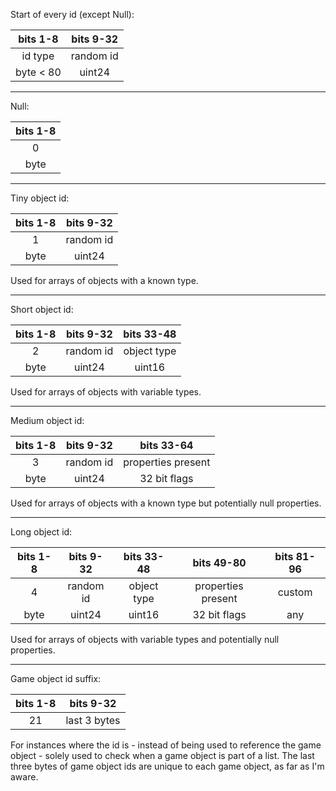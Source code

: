 Start of every id (except Null):

|bits 1-8|bits 9-32|
|:---:|:---:|
|id type|random id|
|byte < 80|uint24|

***

Null:

|bits 1-8|
|:---:|
|0|
|byte|

***

Tiny object id:

|bits 1-8|bits 9-32|
|:---:|:---:|
|1|random id|
|byte|uint24|

Used for arrays of objects with a known type.

***

Short object id:

|bits 1-8|bits 9-32|bits 33-48|
|:---:|:---:|:---:|
|2|random id|object type|
|byte|uint24|uint16|

Used for arrays of objects with variable types.

***

Medium object id:

|bits 1-8|bits 9-32|bits 33-64|
|:---:|:---:|:---:|
|3|random id|properties present|
|byte|uint24|32 bit flags|

Used for arrays of objects with a known type but potentially null properties.

***

Long object id:

|bits 1-8|bits 9-32|bits 33-48|bits 49-80|bits 81-96|
|:---:|:---:|:---:|:---:|:---:|
|4|random id|object type|properties present|custom|
|byte|uint24|uint16|32 bit flags|any|

Used for arrays of objects with variable types and potentially null properties.

***

Game object id suffix:

|bits 1-8|bits 9-32|
|:---:|:---:|
|21|last 3 bytes|

For instances where the id is - instead of being used to reference the game object - solely used to check when a game object is part of a list. The last three bytes of game object ids are unique to each game object, as far as I'm aware. 
